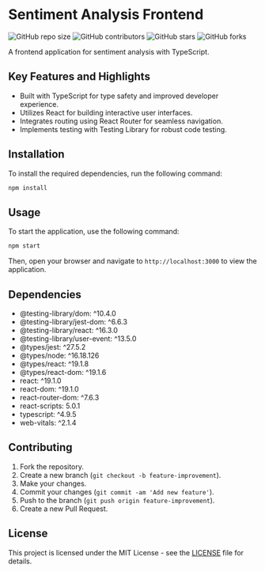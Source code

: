 # Sentiment Analysis Frontend

![GitHub repo size](https://img.shields.io/github/repo-size/username/repo)
![GitHub contributors](https://img.shields.io/github/contributors/username/repo)
![GitHub stars](https://img.shields.io/github/stars/username/repo?style=social)
![GitHub forks](https://img.shields.io/github/forks/username/repo?style=social)

A frontend application for sentiment analysis with TypeScript.

## Key Features and Highlights

- Built with TypeScript for type safety and improved developer experience.
- Utilizes React for building interactive user interfaces.
- Integrates routing using React Router for seamless navigation.
- Implements testing with Testing Library for robust code testing.

## Installation

To install the required dependencies, run the following command:

```bash
npm install
```

## Usage

To start the application, use the following command:

```bash
npm start
```

Then, open your browser and navigate to `http://localhost:3000` to view the application.

## Dependencies

- @testing-library/dom: ^10.4.0
- @testing-library/jest-dom: ^6.6.3
- @testing-library/react: ^16.3.0
- @testing-library/user-event: ^13.5.0
- @types/jest: ^27.5.2
- @types/node: ^16.18.126
- @types/react: ^19.1.8
- @types/react-dom: ^19.1.6
- react: ^19.1.0
- react-dom: ^19.1.0
- react-router-dom: ^7.6.3
- react-scripts: 5.0.1
- typescript: ^4.9.5
- web-vitals: ^2.1.4

## Contributing

1. Fork the repository.
2. Create a new branch (`git checkout -b feature-improvement`).
3. Make your changes.
4. Commit your changes (`git commit -am 'Add new feature'`).
5. Push to the branch (`git push origin feature-improvement`).
6. Create a new Pull Request.

## License

This project is licensed under the MIT License - see the [LICENSE](LICENSE) file for details.
